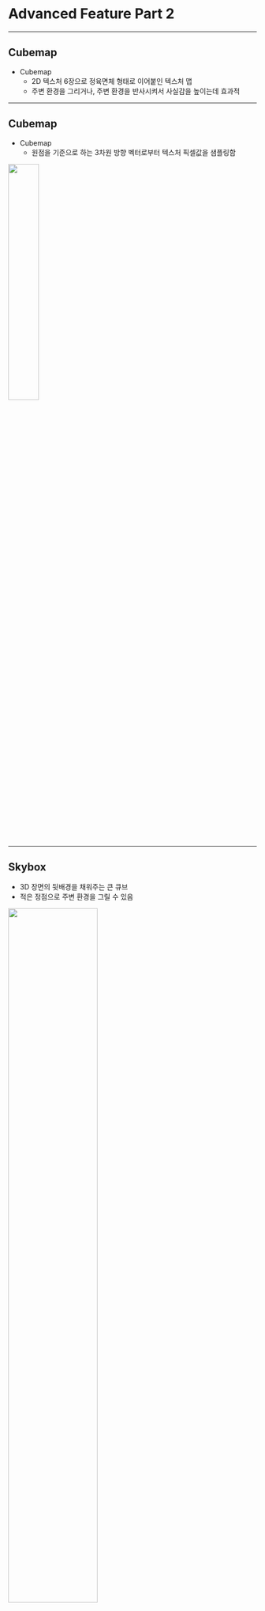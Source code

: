 # Advanced Feature Part 2

---

## Cubemap

- Cubemap
  - 2D 텍스처 6장으로 정육면체 형태로 이어붙인 텍스처 맵
  - 주변 환경을 그리거나, 주변 환경을 반사시켜서 사실감을 높이는데 효과적

---

## Cubemap

- Cubemap
  - 원점을 기준으로 하는 3차원 방향 벡터로부터 텍스처 픽셀값을 샘플링함

<div>
<img src="/opengl_course/note/images/12_cubemap_sampling.png" width="35%" />
</div>

---

## Skybox

- 3D 장면의 뒷배경을 채워주는 큰 큐브
- 적은 정점으로 주변 환경을 그릴 수 있음

<div>
<img src="/opengl_course/note/images/12_cubemap_skybox_example.png" width="60%" />
</div>

---

## Skybox

- 예제 다운로드
  - [learnopengl.com/img/textures/skybox.zip](https://learnopengl.com/img/textures/skybox.zip)
  - 압축을 풀어서 `image/skybox` 디렉토리에 저장

<div>
<img src="/opengl_course/note/images/12_cubemap_skybox_developed.png" width="55%" />
</div>

---

## Cubemap Creation

- `src/texture.h`에 큐브 텍스처를 위한 `CubeTexture` 클래스 선언 추가

```cpp
CLASS_PTR(CubeTexture)
class CubeTexture {
public:
  static CubeTextureUPtr CreateFromImages(
    const std::vector<Image*> images);
  ~CubeTexture();

  const uint32_t Get() const { return m_texture; }
  void Bind() const;
private:
  CubeTexture() {}
  bool InitFromImages(const std::vector<Image*> images);
  uint32_t m_texture { 0 };
};
```

---

## Cubemap Creation

- `src/texture.cpp`에 `CubeTexture` 클래스의 멤버 메소드 구현 추가

```cpp

CubeTextureUPtr CubeTexture::CreateFromImages(const std::vector<Image*> images) {
  auto texture = CubeTextureUPtr(new CubeTexture());
  if (!texture->InitFromImages(images))
    return nullptr;
  return std::move(texture);
}

CubeTexture::~CubeTexture() {
  if (m_texture) {
    glDeleteTextures(1, &m_texture);
  }
}

void CubeTexture::Bind() const {
  glBindTexture(GL_TEXTURE_CUBE_MAP, m_texture);    
}

bool CubeTexture::InitFromImages(const std::vector<Image*> images) {
  glGenTextures(1, &m_texture);
  Bind();

  glTexParameteri(GL_TEXTURE_CUBE_MAP, GL_TEXTURE_MIN_FILTER, GL_LINEAR);
  glTexParameteri(GL_TEXTURE_CUBE_MAP, GL_TEXTURE_MAG_FILTER, GL_LINEAR);
  glTexParameteri(GL_TEXTURE_CUBE_MAP, GL_TEXTURE_WRAP_S, GL_CLAMP_TO_EDGE);
  glTexParameteri(GL_TEXTURE_CUBE_MAP, GL_TEXTURE_WRAP_T, GL_CLAMP_TO_EDGE);
  glTexParameteri(GL_TEXTURE_CUBE_MAP, GL_TEXTURE_WRAP_R, GL_CLAMP_TO_EDGE);

  for (uint32_t i = 0; i < (uint32_t)images.size(); i++) {
    auto image = images[i];
    GLenum format = GL_RGBA;
    switch (image->GetChannelCount()) {
        default: break;
        case 1: format = GL_RED; break;
        case 2: format = GL_RG; break;
        case 3: format = GL_RGB; break;
    }

    glTexImage2D(GL_TEXTURE_CUBE_MAP_POSITIVE_X + i, 0, GL_RGB,
      image->GetWidth(), image->GetHeight(), 0,
      format, GL_UNSIGNED_BYTE,
      image->GetData());
  }

  return true;
}
```

---

## OpenGL Remarks

- `GL_TEXTURE_2D`가 아닌 `GL_TEXTURE_CUBE_MAP` 사용
- wrapping 옵션에 `GL_TEXTURE_WRAP_R` 까지 설정
- `glTexImage2D()`를 호출할 때 `GL_TEXTURE_CUBE_MAP_POSITIVE_X` 등
  6면의 이미지를 텍스처 메모리에 복사

---

## Cubemap Loading

- `src/image.h`, `src/image.cpp` 수정
  - 이미지 수직 플리핑을 파라미터로 조정할 수 있도록 함

```cpp
class Image {
  static ImageUPtr Load(const std::string& filepath, bool flipVertical = true);
  // ...
  bool LoadWithStb(const std::string& filepath, bool flipVertical);
  // ...
};
```

```cpp [1, 3, 5-6]
ImageUPtr Image::Load(const std::string& filepath, bool flipVertical) {
  auto image = ImageUPtr(new Image());
  if (!image->LoadWithStb(filepath, flipVertical))
// ...
bool Image::LoadWithStb(const std::string& filepath, bool flipVertical) {
    stbi_set_flip_vertically_on_load(flipVertical);
```

---

## Skybox Program

- Skybox를 그리기 위한 쉐이더 작성
  - `shader/skybox.vs`

```glsl
#version 330 core

layout (location = 0) in vec3 aPos;
out vec3 texCoord;

uniform mat4 transform;

void main() {
  texCoord = aPos;
  gl_Position = transform * vec4(aPos, 1.0);
}
```

---

## Skybox Program

- Skybox를 그리기 위한 쉐이더 작성
  - `shader/skybox.fs`

```glsl
#version 330 core
out vec4 fragColor;
in vec3 texCoord;

uniform samplerCube skybox;

void main() {
    fragColor = texture(skybox, texCoord);
}
```

---

## Skybox Draw

- `Context` 클래스에 Skybox 텍스처와 Skybox 프로그램을 위한
  멤버 추가

```cpp
  // cubemap
  CubeTextureUPtr m_cubeTexture;
  ProgramUPtr m_skyboxProgram;
```

---

## Skybox Draw

- `Context::Init()`에서 프로그램 및 텍스처 로딩

```cpp
  auto cubeRight = Image::Load("./image/skybox/right.jpg", false);
  auto cubeLeft = Image::Load("./image/skybox/left.jpg", false);
  auto cubeTop = Image::Load("./image/skybox/top.jpg", false);
  auto cubeBottom = Image::Load("./image/skybox/bottom.jpg", false);
  auto cubeFront = Image::Load("./image/skybox/front.jpg", false);
  auto cubeBack = Image::Load("./image/skybox/back.jpg", false);
  m_cubeTexture = CubeTexture::CreateFromImages({
    cubeRight.get(),
    cubeLeft.get(),
    cubeTop.get(),
    cubeBottom.get(),
    cubeFront.get(),
    cubeBack.get(),
  });
  m_skyboxProgram = Program::Create("./shader/skybox.vs", "./shader/skybox.fs");
```

---

## Skybox Draw

- `Context::Render()`에서 기본 큐브를 이용하여 렌더링

```cpp [2, 8-15]
  auto projection = glm::perspective(glm::radians(45.0f),
    (float)m_width / (float)m_height, 0.01f, 100.0f);
  auto view = glm::lookAt(
    m_cameraPos,
    m_cameraPos + m_cameraFront,
    m_cameraUp);

  auto skyboxModelTransform =
      glm::translate(glm::mat4(1.0), m_cameraPos) *
      glm::scale(glm::mat4(1.0), glm::vec3(50.0f));
  m_skyboxProgram->Use();
  m_cubeTexture->Bind();
  m_skyboxProgram->SetUniform("skybox", 0);
  m_skyboxProgram->SetUniform("transform", projection * view * skyboxModelTransform);
  m_box->Draw(m_skyboxProgram.get());
```

---

## Skybox

- 빌드 및 실행 결과

<div>
<img src="/opengl_course/note/images/12_cubemap_skybox_result.png" width="75%" />
</div>

---

## Environment Mapping

- 주변을 감싸고 있는 환경을 렌더링하고자 하는 오브젝트에 적용하는 방식
  - 주변 환경이 물체에 반사되거나
  - 주변 환경이 물체에 굴절되서 보이는 경우

---

## Environment Mapping

- 반사
  - 시선 벡터와 물체의 법선 벡터를 이용하여 반사 벡터를 계산
  - 벡터 방향으로부터 큐브맵 텍스처의 픽셀값을 가져옴

<div>
<img src="/opengl_course/note/images/12_cubemap_environment_map_reflection_explain.png" width="35%" />
</div>

---

## Environment Mapping

- `shader/env_map.vs` 추가

```glsl
#version 330 core
layout (location = 0) in vec3 aPos;
layout (location = 1) in vec3 aNormal;

out vec3 normal;
out vec3 position;

uniform mat4 model;
uniform mat4 view;
uniform mat4 projection;

void main() {
    normal = mat3(transpose(inverse(model))) * aNormal;
    position = vec3(model * vec4(aPos, 1.0));
    gl_Position = projection * view * vec4(position, 1.0);
}
```

---

## Environment Mapping

- `shader/env_map.fs` 추가

```glsl
#version 330 core

out vec4 fragColor;

in vec3 normal;
in vec3 position;

uniform vec3 cameraPos;
uniform samplerCube skybox;

void main() {
    vec3 I = normalize(position - cameraPos);
    vec3 R = reflect(I, normalize(normal));
    fragColor = vec4(texture(skybox, R).rgb, 1.0);
}
```

---

## Environment Mapping

- `Context` 클래스에 프로그램을 위한 멤버 추가

```cpp [4]
    // cubemap
    CubeTextureUPtr m_cubeTexture;
    ProgramUPtr m_skyboxProgram;
    ProgramUPtr m_envMapProgram;
```

---

## Environment Mapping

- `Context::Init()` 에서 프로그램 로드

```cpp [3-4]
  m_skyboxProgram = Program::Create(
    "./shader/skybox.vs", "./shader/skybox.fs");
  m_envMapProgram = Program::Create(
    "./shader/env_map.vs", "./shader/env_map.fs");
```

---

## Environment Mapping

- `Context::Render()` 에서 `m_envMapProgram`을
  이용하여 박스 그리기

```cpp
  modelTransform =
    glm::translate(glm::mat4(1.0f), glm::vec3(1.0f, 0.75f, -2.0f)) *
    glm::rotate(glm::mat4(1.0f), glm::radians(40.0f), glm::vec3(0.0f, 1.0f, 0.0f)) *
    glm::scale(glm::mat4(1.0f), glm::vec3(1.5f, 1.5f, 1.5f));
  m_envMapProgram->Use();
  m_envMapProgram->SetUniform("model", modelTransform);
  m_envMapProgram->SetUniform("view", view);
  m_envMapProgram->SetUniform("projection", projection);
  m_envMapProgram->SetUniform("cameraPos", m_cameraPos);
  m_cubeTexture->Bind();
  m_envMapProgram->SetUniform("skybox", 0);
  m_box->Draw(m_envMapProgram.get());
```

---

## Environment Mapping

- 빌드 및 실행 결과

<div>
<img src="/opengl_course/note/images/12_cubemap_environment_map_reflection_result.png" width="75%" />
</div>

---

## Environment Mapping

- 보통 단독으로 사용하지는 않고 일반 쉐이더 (phong, PBS 등)에 섞어서 사용
- cube map에서만 색상을 가져오므로 근처의 오브젝트가 비치지 않아서 비현실성이
  있음

---

## Environment Mapping

- Reflection(반사) 외에도 Refraction(굴절)로도 구현 가능
  - 굴절률 수치를 바탕으로 굴절각 계산
  - glsl에서 제공하는 `refract()` 함수를 사용하여 굴절된 벡터 계산

<div>
<img src="/opengl_course/note/images/12_cubemap_environment_map_refraction_explain.png" width="35%" />
</div>

---

## Environment Mapping

- Dynamic environment map
  - 고정된 이미지를 로딩하는 형태가 아닌, 매 프레임마다 변하는 환경 맵
  - Framebuffer를 이용하여 매 프레임 cube map의 각 면을 렌더링
  - 결국 6번의 렌더링이 사전에 이루어져야 하므로 성능에 영향을 미침

---

## Advanced Data

- VBO, IBO의 데이터를 관리하는 방법
  - 지금까지 사용했던 VBO에 데이터 관리: `glBufferData()`
  - `glBufferData()`에 메모리 포인터 인자에 `nullptr`을
    넘겨주면, 메모리 할당만 하고 복사는 일어나지 않음

---

## Advanced Data

- OpenGL에서 제공하는 버퍼 데이터 업데이트 방법
  - 일부 복사: `glBufferSubData()`
  - 직접 억세스: `glMapBuffer()` / `glUnmapBuffer()`
  - 버퍼에서 버퍼로 복사하기: `glCopyBufferSubData()`

---

## Advanced Data

- `glBufferSubData(target, offset, size, ptr)`
  - `target`에 바인딩된 버퍼에 `offset`부터 `size`
    만큼의 공간에 `ptr`부터 `size` 만큼의 데이터를 복사

```cpp
// Range: [24, 24 + sizeof(data)]
glBufferSubData(GL_ARRAY_BUFFER, 24, sizeof(data), &data);
```

---

## Advanced Data

- `glMapBuffer(target, usage)`
  - `target`에 바인딩된 버퍼에 `usage` 목적으로 접근 가능한
    데이터 포인터를 가져옴
- `glUnmapBuffer(target)`
  - 포인터를 통한 버퍼 접근 종료

---

## Advanced Data

```cpp
float data[] = {
  0.5f, 1.0f, -0.35f
  [...]
};
glBindBuffer(GL_ARRAY_BUFFER, buffer);
// get pointer
void *ptr = glMapBuffer(GL_ARRAY_BUFFER, GL_WRITE_ONLY);
// now copy data into memory
memcpy(ptr, data, sizeof(data));
// make sure to tell OpenGL we’re done with the pointer
glUnmapBuffer(GL_ARRAY_BUFFER);
```

---

## Advanced Data

- `glCopyBufferSubData(rtarget, wtarget, roffset, woffset, size)`
  - `rtarget`에 바인딩된 버퍼의 `roffset`부터 `size` 만큼의 데이터를
    `wtarget`에 바인딩된 버퍼의 `wtarget`부터 `size` 만큼의 공간에
    복사

```cpp
glBindBuffer(GL_COPY_READ_BUFFER, vbo1);
glBindBuffer(GL_COPY_WRITE_BUFFER, vbo2);
glCopyBufferSubData(GL_COPY_READ_BUFFER, GL_COPY_WRITE_BUFFER,
  0, 0, 8 * sizeof(float));
```

---

## Advanced GLSL

- Built-in variable
  - shader 내에서 사용할 수 있는 미리 선언된 변수
  - vertex shader의 gl_Position은 built-in output variable
  - 그 외의 built-in variable을 알아보자

---

## GLSL Built-in variable

- `gl_PointSize`
  - `GL_POINTS`를 이용하여 점을 그리고자 할 경우
    vertex shader에서 설정할 수 있는 점의 크기값
  - `glEnable(GL_PROGRAM_POINT_SIZE);` 으로 활성화 한 뒤
    사용 가능

```glsl
void main() {
  gl_Position = projection * view * model * vec4(aPos, 1.0);
  gl_PointSize = gl_Position.z;
}
```

---

## GLSL Built-in variable

- `gl_VertexID`
  - 현재 vertex shader에서 처리 중인 정점의 인덱스
- `gl_FragCoord`
  - fragment shader에서 사용할 수 있는 현재 픽셀의 화면상 위치값

---

## GLSL Built-in variable

```glsl
void main() {
  if(gl_FragCoord.x < 400)
    FragColor = vec4(1.0, 0.0, 0.0, 1.0);
  else
    FragColor = vec4(0.0, 1.0, 0.0, 1.0);
}
```

<div>
<img src="/opengl_course/note/images/12_glsl_fragcoord.png" width="40%" />
</div>

---

## GLSL Built-in variable

- `gl_FrontFacing`
  - fragment shader에서 사용할 수 있음
  - 현재 픽셀이 앞면인지 혹은 뒷면인지를 알 수 있는 bool 값
  - 앞면 / 뒷면에 따라 다른 재질을 입히거나 할 때 유용

---

## GLSL Built-in variable

```glsl
#version 330 core
out vec4 FragColor;

in vec2 TexCoords;

uniform sampler2D frontTexture;
uniform sampler2D backTexture;

void main() {
  if(gl_FrontFacing)
    FragColor = texture(frontTexture, TexCoords);
  else
    FragColor = texture(backTexture, TexCoords);
}
```

---

## GLSL Built-in variable

<div>
<img src="/opengl_course/note/images/12_glsl_frontfacing.png" width="50%" />
</div>

---

## GLSL Built-in variable

- `gl_FragDepth`
  - fragment shader에서 픽셀의 깊이값을 직접 설정할 수 있게 해주는 변수
  - `gl_FragCoord`는 read-only
    - 기본: `gl_FragDepth = gl_FragCoord.z;`
  - 이 값을 사용하기 시작하면 early depth test가 비활성화 된다는 단점이 있음

---

## Advanced GLSL

- Interface block
  - vertex shader와 fragment shader 간의 link가 제대로 되려면
    둘 사이의 in/out 변수 연결이 제대로 이루어져야함
  - 이를 관리 하기 위한 `struct` 비슷한 변수 그룹
  - 구조체와 마찬가지로 `.` 연산자를 이용하여 변수 접근

```glsl
out VS_OUT {
  vec2 TexCoords;
} vs_out;
```

---

## Interface Block

```glsl [8-10, 14]
#version 330 core
layout (location = 0) in vec3 aPos;
layout (location = 1) in vec2 aTexCoords;

uniform mat4 model;
uniform mat4 view;
uniform mat4 projection;
out VS_OUT {
  vec2 TexCoords;
} vs_out;

void main() {
  gl_Position = projection * view * model * vec4(aPos, 1.0);
  vs_out.TexCoords = aTexCoords;
}
```

---

## Interface Block

- 블록 이름 `VS_OUT`은 동일해야 되지만 변수명은 달라도 상관 없음

```glsl [5-7, 11]
#version 330 core

out vec4 FragColor;

in VS_OUT {
  vec2 TexCoords;
} fs_in;
uniform sampler2D texture;

void main() {
  FragColor = texture(texture, fs_in.TexCoords);
}
```

---

## Advanced GLSL

- Uniform buffer object (UBO)
  - 여러 shader program들이 같은 uniform variable을 사용하는 경우가 많음
    - `model`, `view`, `projection` 등의 transform 등
  - 다른 program을 사용할때마다 uniform 변수를 새로 설정해주는 번거로움이 있음
  - UBO를 사용하면 모든 shader들이 같이 사용할 수 있는 global uniform
    설정 가능

---

## Uniform Buffer Object

- UBO 생성 방법
  - VBO, IBO와 마찬가지로 `glGenBuffers()` 함수로 생성
  - `GL_UNIFORM_BUFFER`를 타겟으로 바인딩
  - `glBufferData()`, `glBufferSubData()` 등으로 데이터 복사

---

## Uniform Buffer Object

```glsl
#version 330 core

layout (location = 0) in vec3 aPos;

layout (std140) uniform Matrices {
  mat4 projection;
  mat4 view;
};

uniform mat4 model;

void main() {
  gl_Position = projection * view * model * vec4(aPos, 1.0);
}
```

---

## Uniform Buffer Object

- `layout (std140)`
  - 메모리 레이아웃 설정
  - 기본 레이아웃의 경우 최적화가 이루어짐
    - GPU 메모리의 접근 효율성을 위해 4/16바이트 단위로 정렬됨
  - `std140` 메모리 레이아웃의 경우 메모리 공간은 다소 많이
    사용하지만 예측가능한 레이아웃 제공

---

## Uniform Buffer Object

| **타입**     |  **레이아웃 규칙**  |
|----------|----------------|
| 스칼라값  |    4 byte      |
| vecN     |    16 byte     |
| 스칼라값 / vecN 의 배열 | 16 * (배열 개수) byte |
| matN     | 16 * N byte |
| 구조체    | 16 byte 크기로 정렬 |

---

## Uniform Buffer Object

```glsl
layout (std140) uniform ExampleBlock {
                   // base alignment // aligned offset
  float value;     // 4              // 0
  vec3 vector;     // 16             // 16 (multiple of 16: 4->16)
  mat4 matrix;     // 16             // 32 (column 0)
                   // 16             // 48 (column 1)
                   // 16             // 64 (column 2)
                   // 16             // 80 (column 3)
  float values[3]; // 16             // 96 (values[0])
                   // 16             // 112 (values[1])
                   // 16             // 128 (values[2])
  bool boolean;    // 4              // 144
  int integer;     // 4              // 148
};
```

---

## Uniform Buffer Object

- UBO 사용하기
  - 데이터 입력

```glsl
unsigned int uboExampleBlock;
glGenBuffers(1, &uboExampleBlock);
glBindBuffer(GL_UNIFORM_BUFFER, uboExampleBlock);
glBufferData(GL_UNIFORM_BUFFER, 152, NULL, GL_STATIC_DRAW); // 152 bytes
glBindBuffer(GL_UNIFORM_BUFFER, 0);
```

---

## Uniform Buffer Object

- UBO 사용하기
  - `programId`가 가진 `Lights` 유니폼 블럭이
    2번 UBO를 가져다 쓰도록 바인딩
  - `uboExampleBlock`을 2번 UBO로 바인딩

```cpp
auto lightIndex = glGetUniformBlockIndex(programId, "Lights");
glUniformBlockBinding(programId, lightIndex, 2);
glBindBufferBase(GL_UNIFORM_BUFFER, 2, uboExampleBlock);
```

---

## Geometry Shader

- explanation
- exploding object
- normal vector visualization

---

## Instancing

- asteroid field

---

## Anti-aliasing

- what it is?
- multisampling
- msaa
- offscreen msaa

---

## Congratulation!
### 수고하셨습니다!